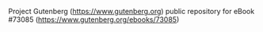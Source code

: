 Project Gutenberg (https://www.gutenberg.org) public repository
for eBook #73085 (https://www.gutenberg.org/ebooks/73085)
